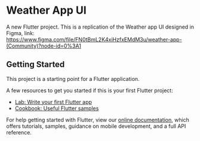 # Weather App UI

A new Flutter project.
This is a replication of the Weather app UI designed in Figma, link: https://www.figma.com/file/FN0tBmL2K4xiHzfxEMdM3u/weather-app-(Community)?node-id=0%3A1

## Getting Started

This project is a starting point for a Flutter application.

A few resources to get you started if this is your first Flutter project:

- [Lab: Write your first Flutter app](https://flutter.dev/docs/get-started/codelab)
- [Cookbook: Useful Flutter samples](https://flutter.dev/docs/cookbook)

For help getting started with Flutter, view our
[online documentation](https://flutter.dev/docs), which offers tutorials,
samples, guidance on mobile development, and a full API reference.
